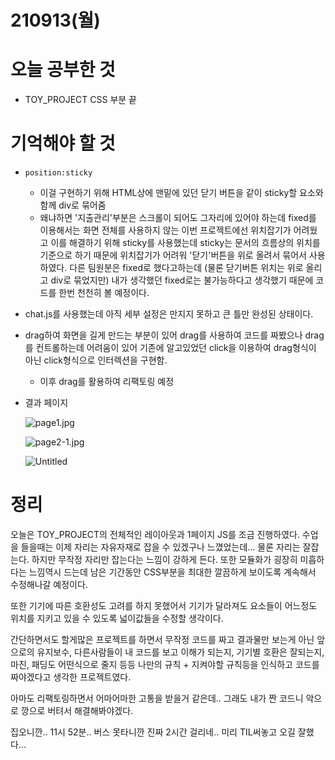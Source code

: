 # 210913(월)

# 오늘 공부한 것

- TOY_PROJECT CSS 부분 끝

# 기억해야 할 것

- `position:sticky`
  - 이걸 구현하기 위해 HTML상에 맨밑에 있던 닫기 버튼을 같이 sticky할 요소와 함께 div로 묶어줌
  - 왜냐하면 '지출관리'부분은 스크롤이 되어도 그자리에 있어야 하는데 fixed를 이용해서는 화면 전체를 사용하지 않는 이번 프로젝트에선 위치잡기가 어려웠고 이를 해결하기 위해 sticky를 사용했는데 sticky는 문서의 흐름상의 위치를 기준으로 하기 때문에 위치잡기가 어려워 '닫기'버튼을 위로 올려서 묶어서 사용하였다. 다른 팀원분은 fixed로 했다고하는데 (물론 닫기버튼 위치는 위로 올리고 div로 묶었지만) 내가 생각했던 fixed로는 불가능하다고 생각했기 때문에 코드를 한번 천천히 볼 예정이다.
- chat.js를 사용했는데 아직 세부 설정은 만지지 못하고 큰 틀만 완성된 상태이다.
- drag하여 화면을 길게 만드는 부분이 있어 drag를 사용하여 코드를 짜봤으나 drag를 컨트롤하는데 어려움이 있어 기존에 알고있었던 click을 이용하여 drag형식이 아닌 click형식으로 인터렉션을 구현함.
  - 이후 drag를 활용하여 리팩토링 예정
- 결과 페이지

  ![page1.jpg](https://shnote.notion.site/image/https%3A%2F%2Fs3-us-west-2.amazonaws.com%2Fsecure.notion-static.com%2F0f5e93c8-d89e-4284-a7d8-1af66e84a08c%2Fpage1.jpg?table=block&id=0b3ea8f4-a1f7-4017-9407-5a9357be7830&spaceId=c44620b6-ec26-4df1-9643-38b69adf89b7&width=780&userId=&cache=v2)

  ![page2-1.jpg](https://shnote.notion.site/image/https%3A%2F%2Fs3-us-west-2.amazonaws.com%2Fsecure.notion-static.com%2F584d89d7-0c8a-4331-a5d3-4ebd819e7fb5%2Fpage2-1.jpg?table=block&id=bd87d8e5-4b78-41b7-824d-17958a719dd5&spaceId=c44620b6-ec26-4df1-9643-38b69adf89b7&width=780&userId=&cache=v2)

  ![Untitled](https://shnote.notion.site/image/https%3A%2F%2Fs3-us-west-2.amazonaws.com%2Fsecure.notion-static.com%2F1c543d22-c912-4608-8377-79e0e88b38f0%2FUntitled.png?table=block&id=0cfab5b5-3b5d-42b8-85f5-18f68a33e5f3&spaceId=c44620b6-ec26-4df1-9643-38b69adf89b7&width=870&userId=&cache=v2)

# 정리

오늘은 TOY_PROJECT의 전체적인 레이아웃과 1페이지 JS를 조금 진행하였다.
수업을 들을때는 이제 자리는 자유자재로 잡을 수 있겠구나 느꼈었는데...
물론 자리는 잘잡는다. 하지만 무작정 자리만 잡는다는 느낌이 강하게 든다. 또한 모듈화가 굉장히 미흡하다는 느낌역시 드는데 남은 기간동안 CSS부분을 최대한 깔끔하게 보이도록 계속해서 수정해나갈 예정이다.

또한 기기에 따른 호환성도 고려를 하지 못했어서 기기가 달라져도 요소들이 어느정도 위치를 지키고 있을 수 있도록 넓이값들을 수정할 생각이다.

간단하면서도 할게많은 프로젝트를 하면서 무작정 코드를 짜고 결과물만 보는게 아닌 앞으로의 유지보수, 다른사람들이 내 코드를 보고 이해가 되는지, 기기별 호환은 잘되는지, 마진, 패딩도 어떤식으로 줄지 등등 나만의 규칙 + 지켜야할 규칙등을 인식하고 코드를 짜야겠다고 생각한 프로젝트였다.

아마도 리팩토링하면서 어마어마한 고통을 받을거 같은데.. 그래도 내가 짠 코드니 악으로 깡으로 버텨서 해결해봐야겠다.

집오니깐.. 11시 52분.. 버스 못타니깐 진짜 2시간 걸리네.. 미리 TIL써놓고 오길 잘했다...
